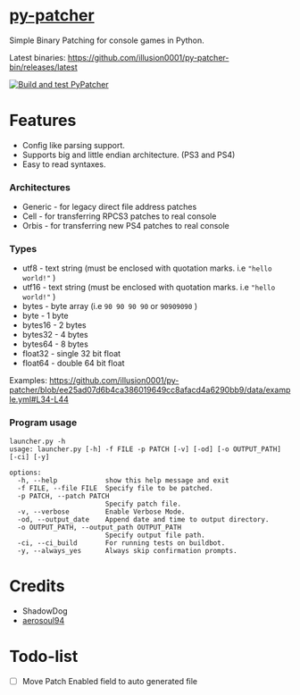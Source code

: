 # [py-patcher](../../../../illusion0001/py-patcher)

Simple Binary Patching for console games in Python.

Latest binaries: https://github.com/illusion0001/py-patcher-bin/releases/latest

[![Build and test PyPatcher](https://github.com/illusion0001/py-patcher/actions/workflows/build_and_test.yml/badge.svg)](https://github.com/illusion0001/py-patcher/actions/workflows/build_and_test.yml)

# Features

- Config like parsing support.
- Supports big and little endian architecture. (PS3 and PS4)
- Easy to read syntaxes.

### Architectures

- Generic - for legacy direct file address patches
- Cell - for transferring RPCS3 patches to real console
- Orbis - for transferring new PS4 patches to real console

### Types

- utf8 - text string (must be enclosed with quotation marks. i.e  `"hello world!"` )
- utf16 - text string (must be enclosed with quotation marks. i.e `"hello world!"` )
- bytes - byte array (i.e `90 90 90 90` or `90909090` )
- byte - 1 byte
- bytes16 - 2 bytes
- bytes32 - 4 bytes
- bytes64 - 8 bytes
- float32 - single 32 bit float
- float64 - double 64 bit float

Examples: https://github.com/illusion0001/py-patcher/blob/ee25ad07d6b4ca386019649cc8afacd4a6290bb9/data/example.yml#L34-L44

### Program usage

```
launcher.py -h
usage: launcher.py [-h] -f FILE -p PATCH [-v] [-od] [-o OUTPUT_PATH] [-ci] [-y]

options:
  -h, --help            show this help message and exit
  -f FILE, --file FILE  Specify file to be patched.
  -p PATCH, --patch PATCH
                        Specify patch file.
  -v, --verbose         Enable Verbose Mode.
  -od, --output_date    Append date and time to output directory.
  -o OUTPUT_PATH, --output_path OUTPUT_PATH
                        Specify output file path.
  -ci, --ci_build       For running tests on buildbot.
  -y, --always_yes      Always skip confirmation prompts.
```

# Credits
- ShadowDog
- [aerosoul94](https://github.com/aerosoul94)

# Todo-list

- [ ] Move Patch Enabled field to auto generated file
